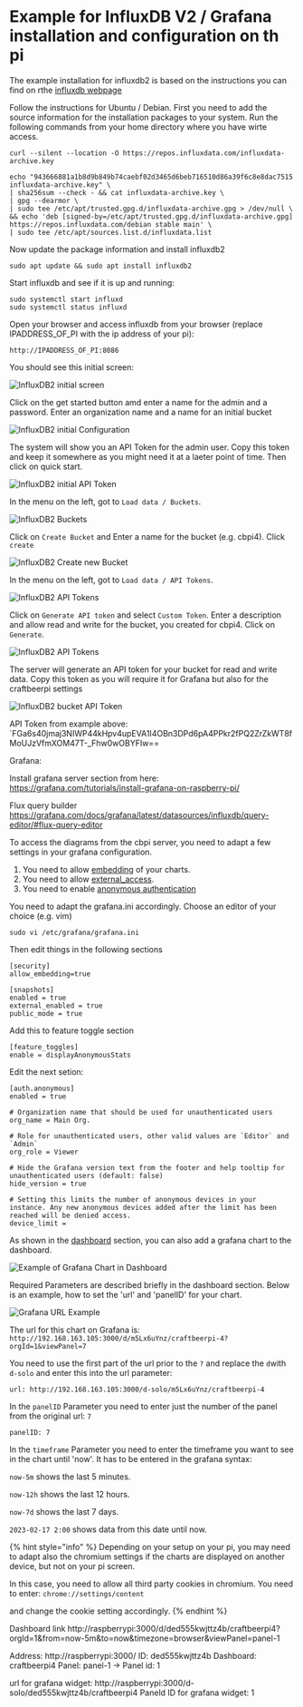 # Example for InfluxDB V2 / Grafana installation and configuration on th pi

The example installation for influxdb2 is based on the instructions you can find on rthe [influxdb webpage](https://docs.influxdata.com/influxdb/v2/install/#install-influxdb-as-a-service-with-systemd)

Follow the instructions for Ubuntu / Debian. First you need to add the source information for the installation packages to your system. Run the following commands from your home directory where you have wirte access.

```
curl --silent --location -O https://repos.influxdata.com/influxdata-archive.key
```

```
echo "943666881a1b8d9b849b74caebf02d3465d6beb716510d86a39f6c8e8dac7515  influxdata-archive.key" \
| sha256sum --check - && cat influxdata-archive.key \
| gpg --dearmor \
| sudo tee /etc/apt/trusted.gpg.d/influxdata-archive.gpg > /dev/null \
&& echo 'deb [signed-by=/etc/apt/trusted.gpg.d/influxdata-archive.gpg] https://repos.influxdata.com/debian stable main' \
| sudo tee /etc/apt/sources.list.d/influxdata.list
```

Now update the package information and install influxdb2

```
sudo apt update && sudo apt install influxdb2
```

Start influxdb and see if it is up and running:

```
sudo systemctl start influxd
sudo systemctl status influxd
```

Open your browser and access influxdb from your browser (replace IPADDRESS_OF_PI with the ip address of your pi):

```
http://IPADDRESS_OF_PI:8086
```

You should see this initial screen:

![InfluxDB2 initial screen](../../.gitbook/assets/cbpi4_influxdb_setup.png)

Click on the get started button amd enter a name for the admin and a password. Enter an organization name and a name for an initial bucket

![InfluxDB2 initial Configuration](../../.gitbook/assets/cbpi4_influxdb_initial_config.png)

The system will show you an API Token for the admin user. Copy this token and keep it somewhere as you might need it at a laeter point of time. Then click on quick start.

![InfluxDB2 initial API Token](../../.gitbook/assets/cbpi4_influxdb_api_token.png)

In the menu on the left, got to `Load data / Buckets`.

![InfluxDB2 Buckets](../../.gitbook/assets/cbpi4_influxdb_buckets.png)

Click on `Create Bucket` and Enter a name for the bucket (e.g. cbpi4). Click `create`

![InfluxDB2 Create new Bucket](../../.gitbook/assets/cbpi4_influxdb_create_bucket.png)

In the menu on the left, got to `Load data / API Tokens`. 

![InfluxDB2 API Tokens](../../.gitbook/assets/cbpi4_influxdb_api_tokens.png)

Click on `Generate API token` and select `Custom Token`. Enter a description and allow read and write for the bucket, you created for cbpi4. Click on `Generate`.

![InfluxDB2 API Tokens](../../.gitbook/assets/cbpi4_influxdb_generate_api_token.png)

The server will generate an API token for your bucket for read and write data. Copy this token as you will require it for Grafana but also for the craftbeerpi settings

![InfluxDB2 bucket API Token](../../.gitbook/assets/cbpi4_influxdb_toke_success.png)

API Token from example above: `FGa6s40jmaj3NIWP44kHpv4upEVA1I4OBn3DPd6pA4PPkr2fPQ2ZrZkWT8fMoUJzVfmXOM47T-_Fhw0wOBYFIw==





Grafana:

Install grafana server section from here:
https://grafana.com/tutorials/install-grafana-on-raspberry-pi/


Flux query builder
https://grafana.com/docs/grafana/latest/datasources/influxdb/query-editor/#flux-query-editor


To access the diagrams from the cbpi server, you need to adapt a few settings in your grafana configuration.

1. You need to allow [embedding](https://grafana.com/docs/grafana/latest/administration/configuration/#allow_embedding) of your charts.
2. You need to allow [external_access](https://grafana.com/docs/grafana/latest/administration/configuration/#external_enabled).  
3. You need to enable [anonymous authentication](https://grafana.com/docs/grafana/latest/setup-grafana/configure-security/configure-authentication/anonymous-auth/)

You need to adapt the grafana.ini accordingly. Choose an editor of your choice (e.g. vim)

`sudo vi /etc/grafana/grafana.ini`

Then edit things in the following sections

```
[security]
allow_embedding=true
```

```
[snapshots]
enabled = true
external_enabled = true
public_mode = true
```

Add this to feature toggle section

```
[feature_toggles]
enable = displayAnonymousStats
```

Edit the next setion:

```
[auth.anonymous]
enabled = true

# Organization name that should be used for unauthenticated users
org_name = Main Org.

# Role for unauthenticated users, other valid values are `Editor` and `Admin`
org_role = Viewer

# Hide the Grafana version text from the footer and help tooltip for unauthenticated users (default: false)
hide_version = true

# Setting this limits the number of anonymous devices in your instance. Any new anonymous devices added after the limit has been reached will be denied access.
device_limit =
```

As shown in the [dashboard](../craftbeerpi-4-server/dashboard.md#item-menu) section, you can also add a grafana chart to the dashboard.

![Example of Grafana Chart in Dashboard](../../.gitbook/assets/cbpi4-grafana-chart.png)

Required Parameters are described briefly in the dashboard section. Below is an example, how to set the 'url' and 'panelID' for your chart.

![Grafana URL Example](../../.gitbook/assets/cbpi4-grafana-url-example.png)

The url for this chart on Grafana is: ```http://192.168.163.105:3000/d/m5Lx6uYnz/craftbeerpi-4?orgId=1&viewPanel=7```

You need to use the first part of the url prior to the `?` and replace the `d`with `d-solo` and enter this into the url parameter:

```url: http://192.168.163.105:3000/d-solo/m5Lx6uYnz/craftbeerpi-4```

In the `panelID` Parameter you need to enter just the number of the panel from the original url: `7`

```panelID: 7```

In the `timeframe` Parameter you need to enter the timeframe you want to see in the chart until 'now'. It has to be entered in the grafana syntax:

```now-5m``` shows the last 5 minutes.

```now-12h``` shows the last 12 hours.

```now-7d``` shows the last 7 days.

```2023-02-17 2:00``` shows data from this date until now.




{% hint style="info" %}
Depending on your setup on your pi, you may need to adapt also the chromium settings if the charts are displayed on another device, but not on your pi screen.

In this case, you need to allow all third party cookies in chromium. You need to enter: ```chrome://settings/content```

and change the cookie setting accordingly.
{% endhint %}








Dashboard link
http://raspberrypi:3000/d/ded555kwjttz4b/craftbeerpi4?orgId=1&from=now-5m&to=now&timezone=browser&viewPanel=panel-1


Address: http://raspberrypi:3000/
ID: ded555kwjttz4b
Dashboard: craftbeerpi4
Panel: panel-1 -> Panel id: 1

url for grafana widget: http://raspberrypi:3000/d-solo/ded555kwjttz4b/craftbeerpi4
Paneld ID for grafana widget: 1